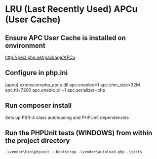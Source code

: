 # LRU (Last Recently Used) APCu (User Cache)

## Ensure APC User Cache is installed on environment
http://pecl.php.net/package/APCu

## Configure in php.ini
[apcu]
extension=php_apcu.dll
apc.enabled=1
apc.shm_size=32M
apc.ttl=7200
apc.enable_cli=1
apc.serializer=php

## Run composer install
Sets up PSR-4 class autoloading and PHPUnit dependencies

## Run the PHPUnit tests (WINDOWS) from within the project directory
	.\vendor\bin\phpunit --bootstrap .\vendor\autoload.php .\tests

